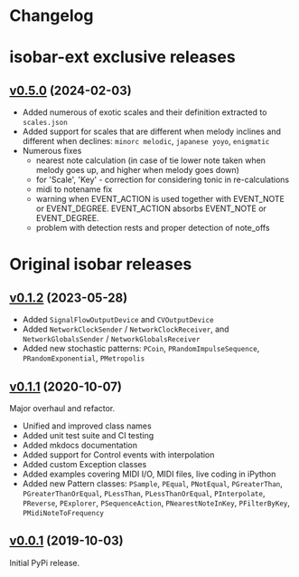# Changelog
# isobar-ext exclusive releases
## [v0.5.0](https://github.com/piotereks/isobar-ext/tree/v0.5.0) (2024-02-03)

- Added numerous of exotic scales and their definition extracted to `scales.json`
- Added support for scales that are different when melody inclines and different when declines: `minorc melodic`, `japanese yoyo`, `enigmatic`
- Numerous fixes
  - nearest note calculation (in case of tie lower note taken when melody goes up, and higher when melody goes down)
  - for 'Scale', 'Key' - correction for considering tonic in re-calculations 
  - midi to notename fix
  - warning when EVENT_ACTION is used together with EVENT_NOTE or EVENT_DEGREE. EVENT_ACTION absorbs EVENT_NOTE or EVENT_DEGREE.
  - problem with detection rests and proper detection of note_offs
  
# Original isobar releases
## [v0.1.2](https://github.com/ideoforms/isobar/tree/v0.1.1) (2023-05-28)

- Added `SignalFlowOutputDevice` and `CVOutputDevice`
- Added `NetworkClockSender` / `NetworkClockReceiver`, and `NetworkGlobalsSender` / `NetworkGlobalsReceiver`
- Added new stochastic patterns: `PCoin`, `PRandomImpulseSequence`, `PRandomExponential`, `PMetropolis`

## [v0.1.1](https://github.com/ideoforms/isobar/tree/v0.1.0) (2020-10-07)

Major overhaul and refactor.

- Unified and improved class names
- Added unit test suite and CI testing
- Added mkdocs documentation
- Added support for Control events with interpolation
- Added custom Exception classes
- Added examples covering MIDI I/O, MIDI files, live coding in iPython
- Added new Pattern classes: `PSample`, `PEqual`, `PNotEqual`, `PGreaterThan`, `PGreaterThanOrEqual`, `PLessThan`, `PLessThanOrEqual`, `PInterpolate`, `PReverse`, `PExplorer`, `PSequenceAction`, `PNearestNoteInKey`, `PFilterByKey`, `PMidiNoteToFrequency`

## [v0.0.1](https://github.com/ideoforms/isobar/tree/v0.0.1) (2019-10-03)

Initial PyPi release.
